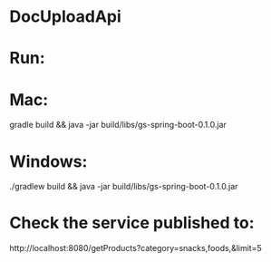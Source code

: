 # DocUploadApi

# Run:
# Mac:
  gradle build && java -jar build/libs/gs-spring-boot-0.1.0.jar
# Windows:
 ./gradlew build && java -jar build/libs/gs-spring-boot-0.1.0.jar
 
# Check the service published to:
http://localhost:8080/getProducts?category=snacks,foods,&limit=5
